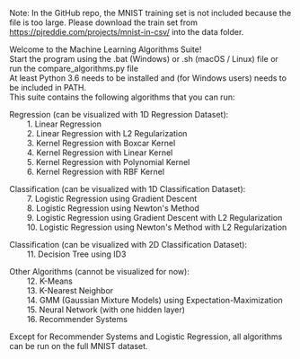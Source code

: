 Note: In the GitHub repo, the MNIST training set is not included because the file is too large. Please download the train set from https://pjreddie.com/projects/mnist-in-csv/ into the data folder.

Welcome to the Machine Learning Algorithms Suite!\
Start the program using the .bat (Windows) or .sh (macOS / Linux) file or run the compare_algorithms.py file\
At least Python 3.6 needs to be installed and (for Windows users) needs to be included in PATH.\
This suite contains the following algorithms that you can run:

Regression (can be visualized with 1D Regression Dataset):\
&nbsp;&nbsp;&nbsp;&nbsp;&nbsp;&nbsp;&nbsp;&nbsp;1. Linear Regression\
&nbsp;&nbsp;&nbsp;&nbsp;&nbsp;&nbsp;&nbsp;&nbsp;2. Linear Regression with L2 Regularization\
&nbsp;&nbsp;&nbsp;&nbsp;&nbsp;&nbsp;&nbsp;&nbsp;3. Kernel Regression with Boxcar Kernel\
&nbsp;&nbsp;&nbsp;&nbsp;&nbsp;&nbsp;&nbsp;&nbsp;4. Kernel Regression with Linear Kernel\
&nbsp;&nbsp;&nbsp;&nbsp;&nbsp;&nbsp;&nbsp;&nbsp;5. Kernel Regression with Polynomial Kernel\
&nbsp;&nbsp;&nbsp;&nbsp;&nbsp;&nbsp;&nbsp;&nbsp;6. Kernel Regression with RBF Kernel

Classification (can be visualized with 1D Classification Dataset):\
&nbsp;&nbsp;&nbsp;&nbsp;&nbsp;&nbsp;&nbsp;&nbsp;7. Logistic Regression using Gradient Descent\
&nbsp;&nbsp;&nbsp;&nbsp;&nbsp;&nbsp;&nbsp;&nbsp;8. Logistic Regression using Newton's Method\
&nbsp;&nbsp;&nbsp;&nbsp;&nbsp;&nbsp;&nbsp;&nbsp;9. Logistic Regression using Gradient Descent with L2 Regularization\
&nbsp;&nbsp;&nbsp;&nbsp;&nbsp;&nbsp;&nbsp;&nbsp;10. Logistic Regression using Newton's Method with L2 Regularization

Classification (can be visualized with 2D Classification Dataset):\
&nbsp;&nbsp;&nbsp;&nbsp;&nbsp;&nbsp;&nbsp;&nbsp;11. Decision Tree using ID3

Other Algorithms (cannot be visualized for now):\
&nbsp;&nbsp;&nbsp;&nbsp;&nbsp;&nbsp;&nbsp;&nbsp;12. K-Means\
&nbsp;&nbsp;&nbsp;&nbsp;&nbsp;&nbsp;&nbsp;&nbsp;13. K-Nearest Neighbor\
&nbsp;&nbsp;&nbsp;&nbsp;&nbsp;&nbsp;&nbsp;&nbsp;14. GMM (Gaussian Mixture Models) using Expectation-Maximization\
&nbsp;&nbsp;&nbsp;&nbsp;&nbsp;&nbsp;&nbsp;&nbsp;15. Neural Network (with one hidden layer)\
&nbsp;&nbsp;&nbsp;&nbsp;&nbsp;&nbsp;&nbsp;&nbsp;16. Recommender Systems

Except for Recommender Systems and Logistic Regression, all algorithms can be run on the full MNIST dataset.
